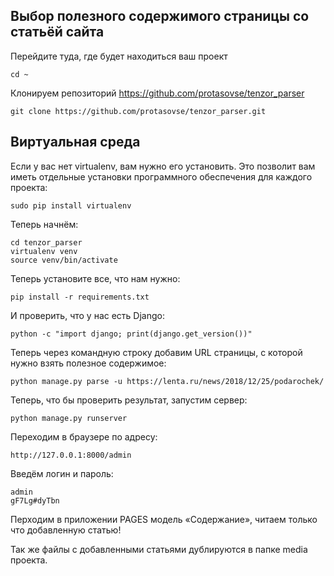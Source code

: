 Выбор полезного содержимого страницы со статьёй сайта
-----------------------------------------------------

Перейдите туда, где будет находиться ваш проект

```cd ~```

Клонируем репозиторий https://github.com/protasovse/tenzor_parser

```git clone https://github.com/protasovse/tenzor_parser.git```


Виртуальная среда
-----------------

Если у вас нет virtualenv, вам нужно его установить. Это позволит вам иметь отдельные
установки программного обеспечения для каждого проекта:

```sudo pip install virtualenv```

Теперь начнём:

```
cd tenzor_parser
virtualenv venv
source venv/bin/activate
```

Теперь установите все, что нам нужно:

```pip install -r requirements.txt```

И проверить, что у нас есть Django:

```python -c "import django; print(django.get_version())"```

Теперь через командную строку добавим URL страницы, с которой нужно взять полезное содержимое:

```python manage.py parse -u https://lenta.ru/news/2018/12/25/podarochek/```

Теперь, что бы проверить результат, запустим сервер:

```python manage.py runserver```

Переходим в браузере по адресу:

```http://127.0.0.1:8000/admin```

Введём логин и пароль:

```
admin
gF7Lg#dyTbn
```

Перходим в приложении PAGES модель «Содержание», читаем только что добавленную статью!

Так же файлы с добавленными статьями дублируются в папке media проекта.




